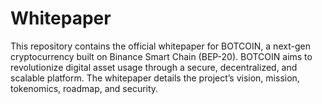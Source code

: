 # Whitepaper
This repository contains the official whitepaper for BOTCOIN, a next-gen cryptocurrency built on Binance Smart Chain (BEP-20). BOTCOIN aims to revolutionize digital asset usage through a secure, decentralized, and scalable platform. The whitepaper details the project’s vision, mission, tokenomics, roadmap, and security.
